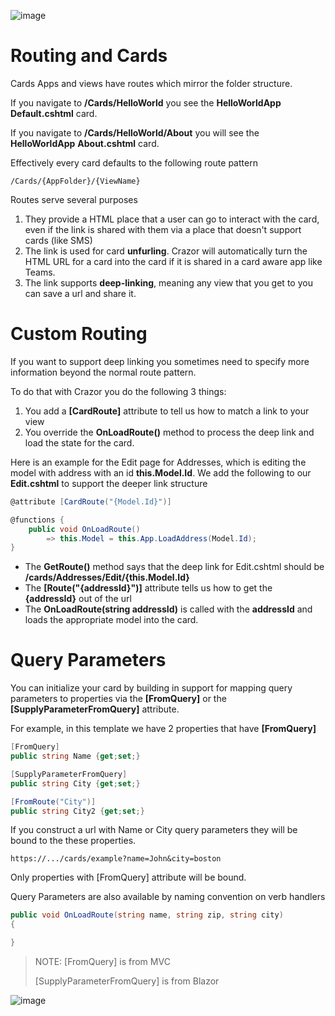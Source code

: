 

![image](https://user-images.githubusercontent.com/17789481/197238565-e3f895d0-6def-4d41-aba2-721d5432b1ef.png)

# Routing and Cards

Cards Apps and views have routes which mirror the folder structure. 

If you navigate to **/Cards/HelloWorld** you see the **HelloWorldApp** **Default.cshtml** card. 

If you navigate to **/Cards/HelloWorld/About** you will see the **HelloWorldApp** **About.cshtml** card.

Effectively every card defaults to the following route pattern

```
/Cards/{AppFolder}/{ViewName}
```

Routes serve several purposes

1. They provide a HTML place that a user can go to interact with the card, even if the link is shared with them via a place that doesn't support cards (like SMS)
2. The link is used for card **unfurling**. Crazor will automatically turn the HTML URL for a card into the card if it is shared in a card aware app like Teams.
3. The link supports **deep-linking**, meaning any view that you get to you can save a url and share it.

# Custom Routing

If you want to support deep linking you sometimes need to specify more information beyond the normal route pattern. 

To do that with Crazor you do the following 3 things:

1. You add a **[CardRoute]** attribute to tell us how to match a link to your view
2. You override the **OnLoadRoute()** method to process the deep link and load the state for the card.

Here is an example for the Edit page for Addresses, which is editing the model with address with an id **this.Model.Id**.  We add the following to our **Edit.cshtml** to support the deeper link structure

```c#
@attribute [CardRoute("{Model.Id}")]

@functions {
    public void OnLoadRoute()
        => this.Model = this.App.LoadAddress(Model.Id);
}
```

* The **GetRoute()** method says that the deep link for Edit.cshtml should be **/cards/Addresses/Edit/{this.Model.Id}**
* The **[Route("{addressId}")]** attribute tells us how to get the **{addressId}** out of the url 
* The **OnLoadRoute(string addressId)** is called with the **addressId** and loads the appropriate model into the card.

# Query Parameters

You can initialize your card by building in support for mapping query parameters to properties via the **[FromQuery]** or the **[SupplyParameterFromQuery]** attribute.

For example, in this template we have 2 properties that have **[FromQuery]**

```C#
[FromQuery]
public string Name {get;set;}

[SupplyParameterFromQuery]
public string City {get;set;}

[FromRoute("City")]
public string City2 {get;set;}
```

If you construct a url with Name or City query parameters they will be bound to the these properties.

```https://.../cards/example?name=John&city=boston```

Only properties with [FromQuery] attribute will be bound.

Query Parameters are also available by naming convention on verb handlers

```c#
public void OnLoadRoute(string name, string zip, string city)
{

}
```

> NOTE: [FromQuery] is from MVC 
>
> [SupplyParameterFromQuery] is from Blazor

![image](https://user-images.githubusercontent.com/17789481/197365048-6a74c3d5-85cd-4c04-a07a-eef2a46e0ddf.png)
